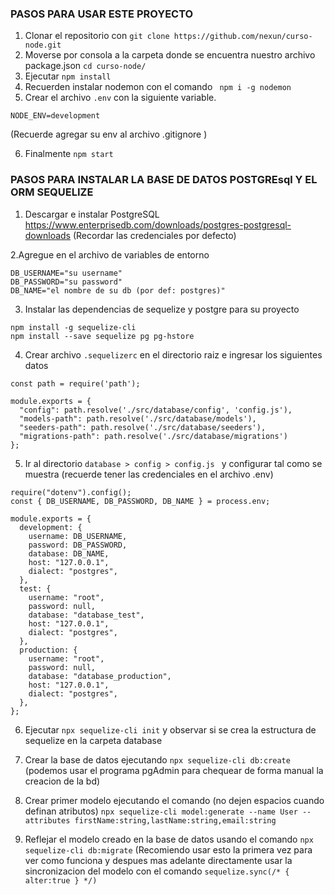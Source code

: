 ### PASOS PARA USAR ESTE PROYECTO


1. Clonar el repositorio con
   `git clone https://github.com/nexun/curso-node.git`
2. Moverse por consola a la carpeta donde se encuentra nuestro archivo package.json
   `cd curso-node/`
3. Ejecutar
   `npm install`
4. Recuerden instalar nodemon con el comando
   ` npm i -g nodemon`
5. Crear el archivo `.env` con la siguiente variable.
```
NODE_ENV=development
```
(Recuerde agregar su env al archivo .gitignore )

6. Finalmente
   `npm start`

### PASOS PARA INSTALAR LA BASE DE DATOS POSTGREsql Y EL ORM SEQUELIZE

1. Descargar e instalar PostgreSQL https://www.enterprisedb.com/downloads/postgres-postgresql-downloads (Recordar las credenciales por defecto)

2.Agregue en el archivo de variables de entorno

```
DB_USERNAME="su username"
DB_PASSWORD="su password"
DB_NAME="el nombre de su db (por def: postgres)"
```

3. Instalar las dependencias de sequelize y postgre para su proyecto

```
npm install -g sequelize-cli
npm install --save sequelize pg pg-hstore
```

4. Crear archivo ```.sequelizerc``` en el directorio raiz e ingresar los siguientes datos 

```
const path = require('path');

module.exports = {
  "config": path.resolve('./src/database/config', 'config.js'),
  "models-path": path.resolve('./src/database/models'),
  "seeders-path": path.resolve('./src/database/seeders'),
  "migrations-path": path.resolve('./src/database/migrations')
};
```

5. Ir al directorio ```database > config > config.js ``` y configurar tal como se muestra (recuerde tener las credenciales en el archivo .env)

```
require("dotenv").config();
const { DB_USERNAME, DB_PASSWORD, DB_NAME } = process.env;

module.exports = {
  development: {
    username: DB_USERNAME,
    password: DB_PASSWORD,
    database: DB_NAME,
    host: "127.0.0.1",
    dialect: "postgres",
  },
  test: {
    username: "root",
    password: null,
    database: "database_test",
    host: "127.0.0.1",
    dialect: "postgres",
  },
  production: {
    username: "root",
    password: null,
    database: "database_production",
    host: "127.0.0.1",
    dialect: "postgres",
  },
};
```

6. Ejecutar ```npx sequelize-cli init``` y observar si se crea la estructura de sequelize en la carpeta database

7. Crear la base de datos ejecutando ```npx sequelize-cli db:create``` (podemos usar el programa pgAdmin para chequear de forma manual la creacion de la bd)

8. Crear primer modelo ejecutando el comando (no dejen espacios cuando definan atributos)
```npx sequelize-cli model:generate --name User --attributes firstName:string,lastName:string,email:string```

9. Reflejar el modelo creado en la base de datos usando el comando ```npx sequelize-cli db:migrate``` 
(Recomiendo usar esto la primera vez para ver como funciona y despues mas adelante directamente usar la sincronizacion del modelo con el comando  ```sequelize.sync(/* { alter:true } */)```

